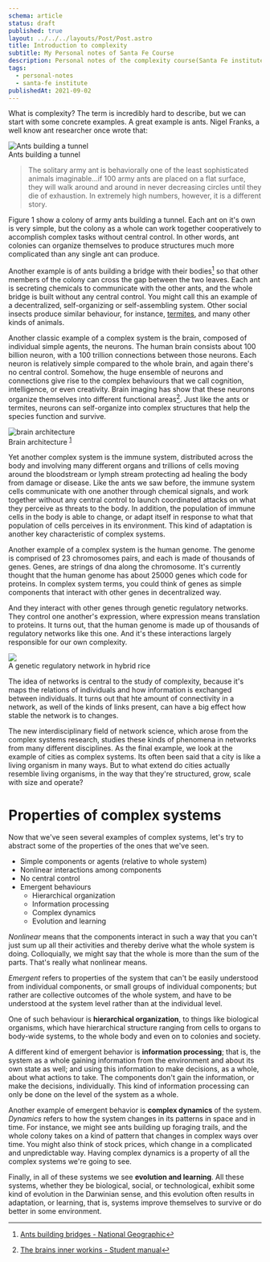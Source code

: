 ```yaml
---
schema: article
status: draft
published: true
layout: ../../../layouts/Post/Post.astro
title: Introduction to complexity
subtitle: My Personal notes of Santa Fe Course
description: Personal notes of the complexity course(Santa Fe institute)
tags:
  - personal-notes
  - santa-fe institute
publishedAt: 2021-09-02
---
```


What is complexity? The term is incredibly hard to describe, but we can start
with some concrete examples. A great example is ants. Nigel Franks, a well know ant researcher once wrote
that:

<div class="right-25">
  <img src="https://upload.wikimedia.org/wikipedia/commons/4/43/Safari_ants_tunnel.jpg" alt="Ants building a tunnel"/>
  <figcaption>Ants building a tunnel</ficaption>
</div>

> The solitary army ant is behaviorally one
> of the least sophisticated animals imaginable…if 100 army ants are placed on a flat
> surface, they will walk around and around in never decreasing circles until they die of
> exhaustion. In extremely high numbers, however, it is a different story.

Figure 1 show a colony of army ants building a tunnel. Each ant on it's own is very simple, but the
colony as a whole can work together cooperatively to accomplish complex tasks without central control. In other words, ant colonies can organize themselves to produce structures much more complicated than any single ant can produce.

Another example is of ants building a bridge with their bodies[^1] so that other members of the colony can cross the
gap between the two leaves. Each ant is secreting chemicals to communicate with the other ants, and the whole bridge is built without any central control. You might call this an example of a decentralized, self-organizing or self-assembling system. Other social insects produce similar behaviour, for instance, [termites](https://en.wikipedia.org/wiki/Mound-building_termites), and many other kinds of animals.

Another classic example of a complex system is the brain, composed of individual simple agents, the neurons. The
human brain consists about 100 billion neuron, with a 100 trillion connections between those neurons. Each neuron
is relatively simple compared to the whole brain, and again there's no central control. Somehow, the huge
ensemble of neurons and connections give rise to the complex behaviours that we call cognition, intelligence, or even
creativity. Brain imaging has show that these neurons organize themselves into different functional areas[^a]. Just
like the ants or termites, neurons can self-organize into complex structures that help the species function
and survive.

<div class="centered">
  <img src="/pictures/brain-innerworkings.png" alt="brain architecture"/>
  <figcaption>Brain architecture
  <sup id="fnref-1"><a href="#fn-1" class="footnote-ref">1</a></sup>
  </ficaption>
</div>

Yet another complex system is the immune system, distributed across the body and involving many different organs and trillions of cells moving around the bloodstream or lymph stream protecting ad healing the body from damage or disease.
Like the ants we saw before, the immune system cells communicate with one another through chemical signals, and work together without any central control to launch coordinated attacks on what they perceive as threats to the body. In addition, the population of immune cells in the body is able to change, or adapt itself in response to what that population of cells perceives in its environment.
This kind of adaptation is another key characteristic of complex systems.

Another example of a complex system is the human genome. The genome is comprised of 23 chromosomes pairs, and each
is made of thousands of genes. Genes, are strings of dna along the chromosome. It's currently thought that the human
genome has about 25000 genes which code for proteins. In complex system terms, you could think of genes as simple
components that interact with other genes in decentralized way.

And they interact with other genes through genetic regulatory networks. They control one another's expression, where
expression means translation to proteins. It turns out, that the human genome is made up of thousands of regulatory networks like this one. And it's these interactions largely responsible for our own complexity.

<div class="centered">
<img src="https://upload.wikimedia.org/wikipedia/commons/d/dc/DG_Network_in_Hybrid_Rice.png">
<figcaption>A genetic regulatory network in hybrid rice</figcaption>
</div>

The idea of networks is central to the study of complexity, because it's maps the relations of individuals
and how information is exchanged between individuals. It turns out that hte amount of connectivity in a network,
as well of the kinds of links present, can have a big effect how stable the network is to changes.

The new interdisciplinary field of network science, which arose from the complex systems research, studies
these kinds of phenomena in networks from many different disciplines. As the final example, we look at the example of cities as complex systems. Its often been said that a city is like a living organism in many ways. But to what extend do cities actually resemble living organisms, in the way that they're structured, grow, scale with size and operate?

# Properties of complex systems

<div class="twocolumn-page">

Now that we've seen several examples of complex systems, let's try to abstract some of the properties of the ones that we've seen.

- Simple components or agents (relative to whole system)
- Nonlinear interactions among components
- No central control
- Emergent behaviours
  - Hierarchical organization
  - Information processing
  - Complex dynamics
  - Evolution and learning

_Nonlinear_ means that the components interact in such a way
that you can't just sum up all their activities and thereby derive what the whole system is doing.
Colloquially, we might say that the whole is more than the sum of the parts.
That's really what nonlinear means.

_Emergent_ refers to properties of the system that can't be easily understood from individual components,
or small groups of individual components; but rather are collective outcomes of the whole system,
and have to be understood at the system level rather than at the individual level.

One of such behaviour is **hierarchical organization**, to things like biological organisms, which have hierarchical structure ranging from cells to organs to body-wide systems, to the whole body and even on to colonies and society.

A different kind of emergent behavior is **information processing**; that is, the system as a whole gaining information from the environment and about its own state as well; and using this information to make decisions, as a whole,
about what actions to take. The components don't gain the information, or make the decisions, individually.
This kind of information processing can only be done on the level of the system as a whole.

Another example of emergent behavior is **complex dynamics** of the system.
_Dynamics_ refers to how the system changes in its patterns
in space and in time. For instance, we might see ants building up foraging trails, and the whole colony takes on a kind of pattern that changes in complex ways over time.
You might also think of stock prices, which change in a complicated and unpredictable way.
Having complex dynamics is a property of all the complex systems we're going to see.

Finally, in all of these systems we see **evolution and learning**. All these systems, whether they be biological, social, or technological, exhibit some kind of evolution in the Darwinian sense, and this evolution often results in adaptation, or learning, that is, systems improve themselves to survive or do better in some environment.

</div>

[^1]: [Ants building bridges - National Geographic](https://www.youtube.com/watch?v=4BdjxYUdJS8)
[^a]: [The brains inner workins - Student manual](https://www.azscience.org/media/1732/brains-inner-workings-student-manual.pdf)
